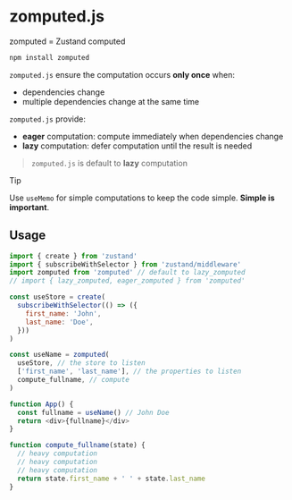 # zomputed.js

zomputed = Zustand computed

``` bash
npm install zomputed
```

`zomputed.js` ensure the computation occurs **only once** when:
+ dependencies change
+ multiple dependencies change at the same time

`zomputed.js` provide:
+ **eager** computation: compute immediately when dependencies change
+ **lazy** computation: defer computation until the result is needed

> `zomputed.js` is default to **lazy** computation

> [!TIP]
> Use `useMemo` for simple computations to keep the code simple. **Simple is important**.

## Usage

``` js
import { create } from 'zustand'
import { subscribeWithSelector } from 'zustand/middleware'
import zomputed from 'zomputed' // default to lazy_zomputed
// import { lazy_zomputed, eager_zomputed } from 'zomputed'

const useStore = create(
  subscribeWithSelector(() => ({
    first_name: 'John',
    last_name: 'Doe',
  }))
)

const useName = zomputed(
  useStore, // the store to listen
  ['first_name', 'last_name'], // the properties to listen
  compute_fullname, // compute
)

function App() {
  const fullname = useName() // John Doe
  return <div>{fullname}</div>
}

function compute_fullname(state) {
  // heavy computation
  // heavy computation
  // heavy computation
  return state.first_name + ' ' + state.last_name
}
```
